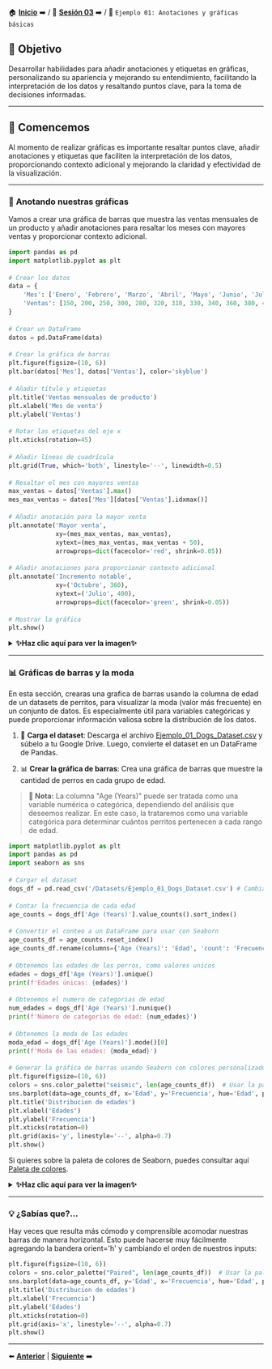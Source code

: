 🏠 [**Inicio**](../../Readme.md) ➡️ / 📖 [**Sesión 03**](../Readme.md) ➡️ / 📝 `Ejemplo 01: Anotaciones y gráficas básicas`

## 🎯 Objetivo

Desarrollar habilidades para añadir anotaciones y etiquetas en gráficas, personalizando su apariencia y mejorando su entendimiento, facilitando la interpretación de los datos y resaltando puntos clave, para la toma de decisiones informadas.

---

## 🚀 Comencemos

Al momento de realizar gráficas es importante resaltar puntos clave, añadir anotaciones y etiquetas que faciliten la interpretación de los datos, proporcionando contexto adicional y mejorando la claridad y efectividad de la visualización.

---

### 📝 **Anotando nuestras gráficas**

Vamos a crear una gráfica de barras que muestra las ventas mensuales de un producto y añadir anotaciones para resaltar los meses con mayores ventas y proporcionar contexto adicional.

```python
import pandas as pd
import matplotlib.pyplot as plt

# Crear los datos
data = {
    'Mes': ['Enero', 'Febrero', 'Marzo', 'Abril', 'Mayo', 'Junio', 'Julio', 'Agosto', 'Septiembre', 'Octubre', 'Noviembre', 'Diciembre'],
    'Ventas': [150, 200, 250, 300, 280, 320, 310, 330, 340, 360, 380, 400]
}

# Crear un DataFrame
datos = pd.DataFrame(data)

# Crear la gráfica de barras
plt.figure(figsize=(10, 6))
plt.bar(datos['Mes'], datos['Ventas'], color='skyblue')

# Añadir título y etiquetas
plt.title('Ventas mensuales de producto')
plt.xlabel('Mes de venta')
plt.ylabel('Ventas')

# Rotar las etiquetas del eje x
plt.xticks(rotation=45)

# Añadir líneas de cuadrícula
plt.grid(True, which='both', linestyle='--', linewidth=0.5)

# Resaltar el mes con mayores ventas
max_ventas = datos['Ventas'].max()
mes_max_ventas = datos['Mes'][datos['Ventas'].idxmax()]

# Añadir anotación para la mayor venta
plt.annotate('Mayor venta', 
             xy=(mes_max_ventas, max_ventas), 
             xytext=(mes_max_ventas, max_ventas + 50),
             arrowprops=dict(facecolor='red', shrink=0.05))

# Añadir anotaciones para proporcionar contexto adicional
plt.annotate('Incremento notable', 
             xy=('Octubre', 360), 
             xytext=('Julio', 400),
             arrowprops=dict(facecolor='green', shrink=0.05))

# Mostrar la gráfica
plt.show()
```

<details>
  <summary><b>✨Haz clic aquí para ver la imagen✨</b></summary>
  <div align="center">
      <img src="../Imagenes/Grafica_anotaciones.png" alt="Grafica con anotaciones" width="50%">
  </div>

  <!-- Breve interpretación -->
Una posible interpretación de esta gráfica es que las ventas del producto han ido aumentando a lo largo del año, con un incremento notable en octubre. Esto podría deberse a factores como la temporada de vacaciones o promociones especiales.
</details>

---

### 📊 **Gráficas de barras y la moda**

En esta sección, crearas una grafica de barras usando la columna de edad de un datasets de perritos, para visualizar la moda (valor más frecuente) en un conjunto de datos. Es especialmente útil para variables categóricas y puede proporcionar información valiosa sobre la distribución de los datos.

1. 📂 **Carga el dataset**: Descarga el archivo [Ejemplo_01_Dogs_Dataset.csv](../../Datasets/S03/Ejemplo_01_Dogs_Dataset.csv) y súbelo a tu Google Drive. Luego, convierte el dataset en un DataFrame de Pandas.

2. 📊 **Crear la gráfica de barras**: Crea una gráfica de barras que muestre la cantidad de perros en cada grupo de edad.

> **📝 Nota:** La columna "Age (Years)" puede ser tratada como una variable numérica o categórica, dependiendo del análisis que deseemos realizar. En este caso, la trataremos como una variable categórica para determinar cuántos perritos pertenecen a cada rango de edad.


```python
import matplotlib.pyplot as plt
import pandas as pd
import seaborn as sns

# Cargar el dataset
dogs_df = pd.read_csv('/Datasets/Ejemplo_01_Dogs_Dataset.csv') # Cambiar la ruta al archivo Dogs_Dataset.csv en tu Google Drive

# Contar la frecuencia de cada edad
age_counts = dogs_df['Age (Years)'].value_counts().sort_index()

# Convertir el conteo a un DataFrame para usar con Seaborn
age_counts_df = age_counts.reset_index()
age_counts_df.rename(columns={'Age (Years)': 'Edad', 'count': 'Frecuencia'}, inplace=True)

# Obtenemos las edades de los perros, como valores unicos
edades = dogs_df['Age (Years)'].unique()
print(f'Edades únicas: {edades}')

# Obtenemos el numero de categorias de edad
num_edades = dogs_df['Age (Years)'].nunique()
print(f'Número de categorias de edad: {num_edades}')

# Obtenemos la moda de las edades
moda_edad = dogs_df['Age (Years)'].mode()[0]
print(f'Moda de las edades: {moda_edad}')

# Generar la gráfica de barras usando Seaborn con colores personalizados
plt.figure(figsize=(10, 6))
colors = sns.color_palette("seismic", len(age_counts_df))  # Usar la paleta 'seismic' para los colores
sns.barplot(data=age_counts_df, x='Edad', y='Frecuencia', hue='Edad', palette=colors, legend=False)
plt.title('Distribucion de edades')
plt.xlabel('Edades')
plt.ylabel('Frecuencia')
plt.xticks(rotation=0)
plt.grid(axis='y', linestyle='--', alpha=0.7)
plt.show()
```

Si quieres sobre la paleta de colores de Seaborn, puedes consultar aquí [Paleta de colores](https://www.practicalpythonfordatascience.com/ap_seaborn_palette).

<details>
  <summary><b>✨Haz clic aquí para ver la imagen✨</b></summary>
  <div align="center">
      <img src="../Imagenes/Graficas_Perritos.png" alt="Grafica de barras de edades de perritos" width="50%">
  </div>

  <!-- Breve interpretación -->
La gráfica de barras muestra la distribución de edades en el dataset de perritos, con la moda (valor más frecuente) en el rango de 1 a 14 años. Esto sugiere que la mayoría de los perritos en el dataset tienen entre 1 y 9 años de edad.

Siendo 9 años el valor que más se repite en el dataset, con 226 perritos y 1 año con 225 perritos.
</details>

---

### 💡 **¿Sabías que?...**

Hay veces que resulta más cómodo y comprensible acomodar nuestras barras de manera horizontal. Esto puede hacerse muy fácilmente agregando la bandera orient='h' y cambiando el orden de nuestros inputs:

```python
plt.figure(figsize=(10, 6))
colors = sns.color_palette("Paired", len(age_counts_df))  # Usar la paleta 'Paired' para los colores
sns.barplot(data=age_counts_df, y='Edad', x='Frecuencia', hue='Edad', palette=colors, orient='h', legend=False)
plt.title('Distribucion de edades')
plt.xlabel('Frecuencia')
plt.ylabel('Edades')
plt.xticks(rotation=0)
plt.grid(axis='x', linestyle='--', alpha=0.7)
plt.show()
```

---

⬅️ [**Anterior**](../Readme.md) | [**Siguiente**](../Ejemplo-02/Readme.md) ➡️